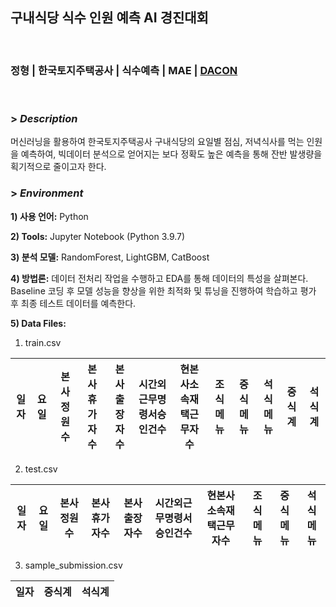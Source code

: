 ## 구내식당 식수 인원 예측 AI 경진대회 
<br>

### 정형 | 한국토지주택공사 | 식수예측 | MAE | [DACON](https://dacon.io/competitions/official/235743/overview/description)

<br>

### > *Description*
머신러닝을 활용하여 한국토지주택공사 구내식당의 요일별 점심, 저녁식사를 먹는 인원을 예측하여,
빅데이터 분석으로 얻어지는 보다 정확도 높은 예측을 통해 잔반 발생량을 획기적으로 줄이고자 한다.

### > *Environment*

**1) 사용 언어:** Python

**2) Tools:** Jupyter Notebook (Python 3.9.7)

**3) 분석 모델:** RandomForest, LightGBM, CatBoost

**4) 방법론:**
데이터 전처리 작업을 수행하고 EDA를 통해 데이터의 특성을 살펴본다. Baseline 코딩 후 모델 성능을 향상을 위한 최적화 및 튜닝을 진행하여 학습하고 평가 후 최종 테스트 데이터를 예측한다.

**5) Data Files:** 

1. train.csv

일자|요일|본사정원수|본사휴가자수|본사출장자수|시간외근무명령서승인건수|현본사소속재택근무자수|조식메뉴|중식메뉴|석식메뉴|중식계|석식계
---|---|---|---|---|---|---|---|---|---|---|---|


2. test.csv

일자|요일|본사정원수|본사휴가자수|본사출장자수|시간외근무명령서승인건수|현본사소속재택근무자수|조식메뉴|중식메뉴|석식메뉴
---|---|---|---|---|---|---|---|---|---|

3. sample_submission.csv

일자|중식계|석식계
---|---|---|
